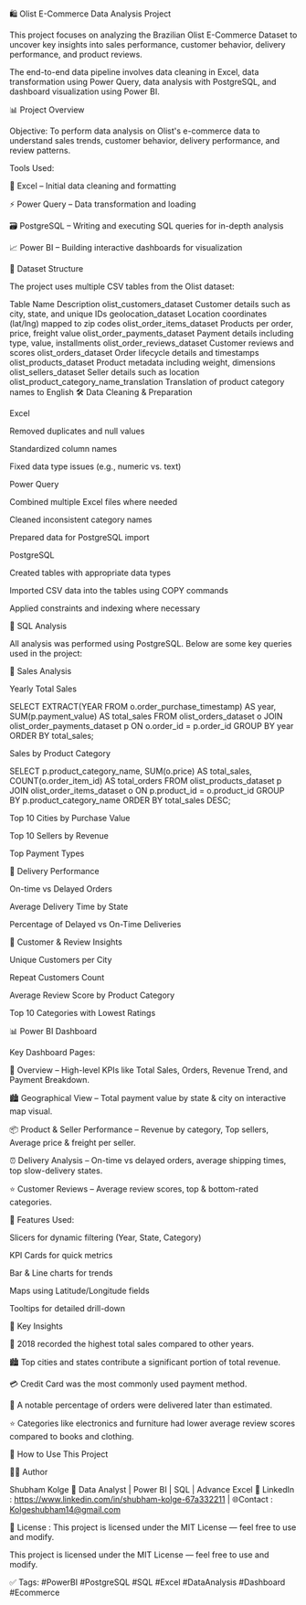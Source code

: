 🛍️ Olist E-Commerce Data Analysis Project

This project focuses on analyzing the Brazilian Olist E-Commerce Dataset to uncover key insights into sales performance, customer behavior, delivery performance, and product reviews.

The end-to-end data pipeline involves data cleaning in Excel, data transformation using Power Query, data analysis with PostgreSQL, and dashboard visualization using Power BI.

📊 Project Overview

Objective:
To perform data analysis on Olist's e-commerce data to understand sales trends, customer behavior, delivery performance, and review patterns.

Tools Used:

📝 Excel – Initial data cleaning and formatting

⚡ Power Query – Data transformation and loading

🗃️ PostgreSQL – Writing and executing SQL queries for in-depth analysis

📈 Power BI – Building interactive dashboards for visualization

🧱 Dataset Structure

The project uses multiple CSV tables from the Olist dataset:

Table Name	Description
olist_customers_dataset	Customer details such as city, state, and unique IDs
geolocation_dataset	Location coordinates (lat/lng) mapped to zip codes
olist_order_items_dataset	Products per order, price, freight value
olist_order_payments_dataset	Payment details including type, value, installments
olist_order_reviews_dataset	Customer reviews and scores
olist_orders_dataset	Order lifecycle details and timestamps
olist_products_dataset	Product metadata including weight, dimensions
olist_sellers_dataset	Seller details such as location
olist_product_category_name_translation	Translation of product category names to English
🛠️ Data Cleaning & Preparation

Excel

Removed duplicates and null values

Standardized column names

Fixed data type issues (e.g., numeric vs. text)

Power Query

Combined multiple Excel files where needed

Cleaned inconsistent category names

Prepared data for PostgreSQL import

PostgreSQL

Created tables with appropriate data types

Imported CSV data into the tables using COPY commands

Applied constraints and indexing where necessary

📌 SQL Analysis

All analysis was performed using PostgreSQL.
Below are some key queries used in the project:

🧮 Sales Analysis

Yearly Total Sales

SELECT 
    EXTRACT(YEAR FROM o.order_purchase_timestamp) AS year,
    SUM(p.payment_value) AS total_sales
FROM olist_orders_dataset o
JOIN olist_order_payments_dataset p ON o.order_id = p.order_id
GROUP BY year
ORDER BY total_sales;


Sales by Product Category

SELECT p.product_category_name,
       SUM(o.price) AS total_sales,
       COUNT(o.order_item_id) AS total_orders
FROM olist_products_dataset p
JOIN olist_order_items_dataset o ON p.product_id = o.product_id
GROUP BY p.product_category_name
ORDER BY total_sales DESC;


Top 10 Cities by Purchase Value

Top 10 Sellers by Revenue

Top Payment Types

🚚 Delivery Performance

On-time vs Delayed Orders

Average Delivery Time by State

Percentage of Delayed vs On-Time Deliveries

👥 Customer & Review Insights

Unique Customers per City

Repeat Customers Count

Average Review Score by Product Category

Top 10 Categories with Lowest Ratings

📊 Power BI Dashboard

Key Dashboard Pages:

🧭 Overview – High-level KPIs like Total Sales, Orders, Revenue Trend, and Payment Breakdown.

🏙️ Geographical View – Total payment value by state & city on interactive map visual.

📦 Product & Seller Performance – Revenue by category, Top sellers, Average price & freight per seller.

⏰ Delivery Analysis – On-time vs delayed orders, average shipping times, top slow-delivery states.

⭐ Customer Reviews – Average review scores, top & bottom-rated categories.

📌 Features Used:

Slicers for dynamic filtering (Year, State, Category)

KPI Cards for quick metrics

Bar & Line charts for trends

Maps using Latitude/Longitude fields

Tooltips for detailed drill-down


🧠 Key Insights

📆 2018 recorded the highest total sales compared to other years.

🏙️ Top cities and states contribute a significant portion of total revenue.

💳 Credit Card was the most commonly used payment method.

🚚 A notable percentage of orders were delivered later than estimated.

⭐ Categories like electronics and furniture had lower average review scores compared to books and clothing.

🚀 How to Use This Project

🧑‍💻 Author

Shubham Kolge
📍 Data Analyst | Power BI | SQL | Advance Excel
💼 LinkedIn : https://www.linkedin.com/in/shubham-kolge-67a332211
| 🌐Contact : Kolgeshubham14@gmail.com

📝 License : This project is licensed under the MIT License — feel free to use and modify.

This project is licensed under the MIT License — feel free to use and modify.

✅ Tags: #PowerBI #PostgreSQL #SQL #Excel #DataAnalysis #Dashboard #Ecommerce
